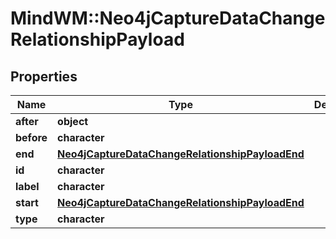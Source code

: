 # MindWM::Neo4jCaptureDataChangeRelationshipPayload


## Properties
Name | Type | Description | Notes
------------ | ------------- | ------------- | -------------
**after** | **object** |  | 
**before** | **character** |  | 
**end** | [**Neo4jCaptureDataChangeRelationshipPayloadEnd**](Neo4jCaptureDataChangeRelationshipPayload_end.md) |  | 
**id** | **character** |  | 
**label** | **character** |  | 
**start** | [**Neo4jCaptureDataChangeRelationshipPayloadEnd**](Neo4jCaptureDataChangeRelationshipPayload_end.md) |  | 
**type** | **character** |  | 


